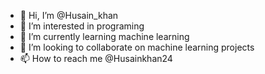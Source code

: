 - 👋 Hi, I’m @Husain_khan
- 👀 I’m interested in programing
- 🌱 I’m currently learning  machine learning 
- 💞️ I’m looking to collaborate on machine learning projects 
- 📫 How to reach me @Husainkhan24

<!---
Husainkhan24/Husainkhan24 is a ✨ special ✨ repository because its `README.md` (this file) appears on your GitHub profile.
You can click the Preview link to take a look at your changes.
--->
